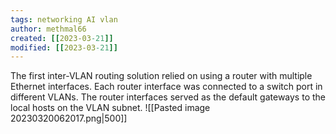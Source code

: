 ```yaml
---
tags: networking AI vlan
author: methmal66
created: [[2023-03-21]]
modified: [[2023-03-21]]
---
```

The first inter-VLAN routing solution relied on using a router with multiple Ethernet interfaces. Each router interface was connected to a switch port in different VLANs. The router interfaces served as the default gateways to the local hosts on the VLAN subnet.
![[Pasted image 20230320062017.png|500]]
